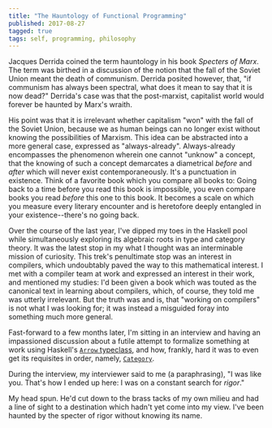 ```yaml
---
title: "The Hauntology of Functional Programming"
published: 2017-08-27
tagged: true
tags: self, programming, philosophy
---
```


Jacques Derrida coined the term hauntology in his book _Specters of
Marx_. The term was birthed in a discussion of the notion that the
fall of the Soviet Union meant the death of communism. Derrida posited
however, that, "if communism has always been spectral, what does it
mean to say that it is now dead?" Derrida's case was that the
post-marxist, capitalist world would forever be haunted by Marx's
wraith.

His point was that it is irrelevant whether capitalism "won" with the
fall of the Soviet Union, because we as human beings can no longer
exist without knowing the possibilities of Marxism.  This idea can be
abstracted into a more general case, expressed as "always-already".
Always-already encompasses the phenomenon wherein one cannot "unknow"
a concept, that the knowing of such a concept demarcates a diametrical
_before_ and _after_ which will never exist contemporaneously. It's a
punctuation in existence.  Think of a favorite book which you compare
all books to: Going back to a time before you read this book is
impossible, you even compare books you read _before_ this one to this
book.  It becomes a scale on which you measure every literary
encounter and is heretofore deeply entangled in your
existence--there's no going back.

Over the course of the last year, I've dipped my toes in the Haskell
pool while simultaneously exploring its algebraic roots in type and
category theory. It was the latest stop in my what I thought was an
interminable mission of curiosity.  This trek's penultimate stop was
an interest in compilers, which undoubtably paved the way to this
mathematical interest. I met with a compiler team at work and
expressed an interest in their work, and mentioned my studies: I'd
been given a book which was touted as the canonical text in learning
about compilers, which, of course, they told me was utterly
irrelevant. But the truth was and is, that "working on compilers" is
not what I was looking for; it was instead a misguided foray into
something much more general.

Fast-forward to a few months later, I'm sitting in an interview and
having an impassioned discussion about a futile attempt to formalize
something at work using Haskell's [`Arrow`
typeclass](https://www.haskell.org/arrows/), and how, frankly, hard it
was to even get its requisites in order, namely,
[`Category`](https://www.haskell.org/arrows/).

During the interview, my interviewer said to me (a paraphrasing), "I
was like you. That's how I ended up here: I was on a constant search
for _rigor_."

My head spun. He'd cut down to the brass tacks of my own milieu and
had a line of sight to a destination which hadn't yet come into my
view. I've been haunted by the specter of rigor without knowing its
name.
